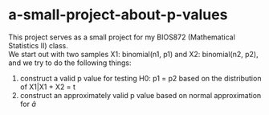 # a-small-project-about-p-values
This project serves as a small project for my BIOS872 (Mathematical Statistics II) class.<br />
We start out with two samples X1: binomial(n1, p1) and X2: binomial(n2, p2), and we try to do the following things: <br />
1) construct a valid p value for testing H0: p1 = p2 based on the distribution of X1|X1 + X2 = t <br />
2) construct an approximately valid p value based on normal approximation for $\hat{a}$
